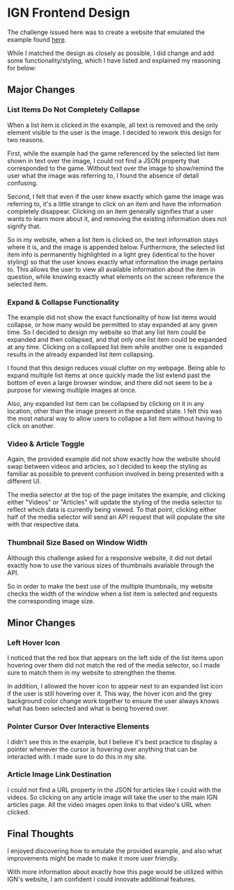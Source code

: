 # IGN Frontend Design

The challenge issued here was to create a website that emulated the example found [here](http://www.ign.com/code-foo/2017/frontend-design.gif).

While I matched the design as closely as possible, I did change and add some functionality/styling, which I have listed and explained my reasoning for below:

## Major Changes

### List Items Do Not Completely Collapse

When a list item is clicked in the example, all text is removed and the only element visible to the user is the image.  I decided to rework this design for two reasons.  

First, while the example had the game referenced by the selected list item shown in text over the image, I could not find a JSON property that corresponded to the game.  Without text over the image to show/remind the user what the image was referring to, I found the absence of detail confusing.

Second, I felt that even if the user knew exactly which game the image was referring to, it's a little strange to click on an item and have the information completely disappear.  Clicking on an item generally signifies that a user wants to learn more about it, and removing the existing information does not signify that.

So in my website, when a list item is clicked on, the text information stays where it is, and the image is appended below.  Furthermore, the selected list item info is permanently highlighted in a light grey (identical to the hover styling) so that the user knows exactly what information the image pertains to.  This allows the user to view all available information about the item in question, while knowing exactly what elements on the screen reference the selected item.

### Expand & Collapse Functionality

The example did not show the exact functionality of how list items would collapse, or how many would be permitted to stay expanded at any given time.  So I decided to design my website so that any list item could be expanded and then collapsed, and that only one list item could be expanded at any time.  Clicking on a collapsed list item while another one is expanded results in the already expanded list item collapsing.

I found that this design reduces visual clutter on my webpage.  Being able to expand multiple list items at once quickly made the list extend past the bottom of even a large browser window, and there did not seem to be a purpose for viewing multiple images at once.

Also, any expanded list item can be collapsed by clicking on it in any location, other than the image present in the expanded state.  I felt this was the most natural way to allow users to collapse a list item without having to click on another.

### Video & Article Toggle

Again, the provided example did not show exactly how the website should swap between videos and articles, so I decided to keep the styling as familiar as possible to prevent confusion involved in being presented with a different UI.

The media selector at the top of the page imitates the example, and clicking either "Videos" or "Articles" will update the styling of the media selector to reflect which data is currently being viewed.  To that point, clicking either half of the media selector will send an API request that will populate the site with that respective data.

### Thumbnail Size Based on Window Width

Although this challenge asked for a responsive website, it did not detail exactly how to use the various sizes of thumbnails available through the API.

So in order to make the best use of the multiple thumbnails, my website checks the width of the window when a list item is selected and requests the corresponding image size.

## Minor Changes

### Left Hover Icon

I noticed that the red box that appears on the left side of the list items upon hovering over them did not match the red of the media selector, so I made sure to match them in my website to strengthen the theme.

In addition, I allowed the hover icon to appear next to an expanded list icon if the user is still hovering over it.  This way, the hover icon and the grey background color change work together to ensure the user always knows what has been selected and what is being hovered over.

### Pointer Cursor Over Interactive Elements

I didn't see this in the example, but I believe it's best practice to display a pointer whenever the cursor is hovering over anything that can be interacted with.  I made sure to do this in my site.

### Article Image Link Destination

I could not find a URL property in the JSON for articles like I could with the videos.  So clicking on any article image will take the user to the main IGN articles page.  All the video images open links to that video's URL when clicked.

## Final Thoughts

I enjoyed discovering how to emulate the provided example, and also what improvements might be made to make it more user friendly.

With more information about exactly how this page would be utilized within IGN's website, I am confident I could innovate additional features.
